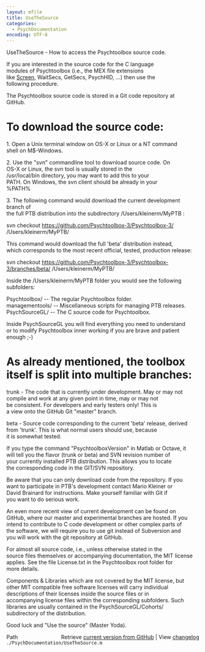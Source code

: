```yaml
---
layout: mfile
title: UseTheSource
categories:
  - PsychDocumentation
encoding: UTF-8
---
```


UseTheSource - How to access the Psychtoolbox source code.  

If you are interested in the source code for the C language  
modules of Psychtoolbox (i.e., the MEX file extensions  
like [Screen](/docs/Screen), WaitSecs, GetSecs, PsychHID, ...) then use the  
following procedure.  

The Psychtoolbox source code is stored in a Git code repository at  
GitHub.  

# To download the source code:  

1\. Open a Unix terminal window on OS-X or Linux or a NT command  
   shell on M$-Windows.  

2\. Use the "svn" commandline tool to download source code. On  
   OS-X or Linux, the svn tool is usually stored in the  
   /usr/local/bin directory, you may want to add this to your  
   PATH. On Windows, the svn client should be already in your  
   %PATH%  

3\. The following command would download the current development branch of  
   the full PTB distribution into the subdirectory /Users/kleinerm/MyPTB :  

   svn checkout https://github.com/Psychtoolbox-3/Psychtoolbox-3/ /Users/kleinerm/MyPTB/  

   This command would download the full 'beta' distribution instead,  
   which corresponds to the most recent official, tested, production release:  

   svn checkout https://github.com/Psychtoolbox-3/Psychtoolbox-3/branches/beta/ /Users/kleinerm/MyPTB/  

   Inside the /Users/kleinerm/MyPTB folder you would see the following  
   subfolders:  

   Psychtoolbox/   -- The regular Psychtoolbox folder.  
   managementools/ -- Miscellaneous scripts for managing PTB releases.  
   PsychSourceGL/  -- The C source code for Psychtoolbox.  

   Inside PsychSourceGL you will find everything you need to understand  
   or to modify Psychtoolbox inner working if you are brave and patient  
   enough ;-)  

#    As already mentioned, the toolbox itself is split into multiple branches:  

   trunk  - The code that is currently under development. May or may not  
            compile and work at any given point in time, may or may not  
            be consistent. For developers and early testers only! This is  
            a view onto the GitHub Git "master" branch.  

   beta   - Source code corresponding to the current 'beta' release, derived  
            from 'trunk'. This is what normal users should use, because  
            it is somewhat tested.  

   If you type the command "PsychtoolboxVersion" in Matlab or Octave, it  
   will tell you the flavor (trunk or beta) and SVN revision number of  
   your currently installed PTB distribution. This allows you to locate  
   the corresponding code in the GIT/SVN repository.  

   Be aware that you can only download code from the repository. If you  
   want to participate in PTB's development contact Mario Kleiner or  
   David Brainard for instructions. Make yourself familiar with Git if  
   you want to do serious work.  

   An even more recent view of current development can be found on  
   GitHub, where our master and experimental branches are hosted. If you  
   intend to contribute to C code development or other complex parts of  
   the software, we will require you to use git instead of Subversion and  
   you will work with the git repository at GitHub.  

   For almost all source code, i.e., unless otherwise stated in the  
   source files themselves or accompanying documentation, the MIT license  
   applies. See the file License.txt in the Psychtoolbox root folder for  
   more details.  

   Components & Libraries which are not covered by the MIT license, but  
   other MIT compatible free software licenses will carry individual  
   descriptions of their licenses inside the source files or in  
   accompanying license files within the corresponding subfolders. Such  
   libraries are usually contained in the PsychSourceGL/Cohorts/  
   subdirectory of the distribution.  

   Good luck and "Use the source" (Master Yoda).  



<div class="code_header" style="text-align:right;">
  <span style="float:left;">Path&nbsp;&nbsp;</span> <span class="counter">Retrieve <a href=
  "https://raw.github.com/Psychtoolbox-3/Psychtoolbox-3/beta/./PsychDocumentation/UseTheSource.m">current version from GitHub</a> | View <a href=
  "https://github.com/Psychtoolbox-3/Psychtoolbox-3/commits/beta/./PsychDocumentation/UseTheSource.m">changelog</a></span>
</div>
<div class="code">
  <code>./PsychDocumentation/UseTheSource.m</code>
</div>
